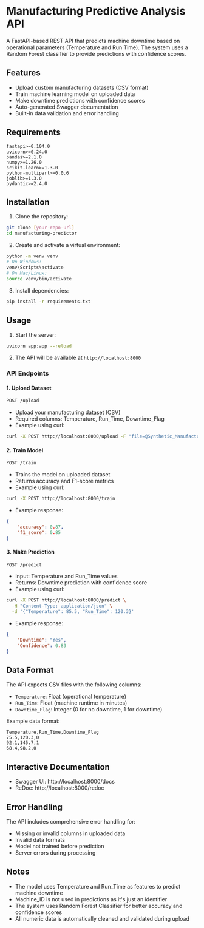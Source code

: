 # Manufacturing Predictive Analysis API

A FastAPI-based REST API that predicts machine downtime based on operational parameters (Temperature and Run Time). The system uses a Random Forest classifier to provide predictions with confidence scores.

## Features
- Upload custom manufacturing datasets (CSV format)
- Train machine learning model on uploaded data
- Make downtime predictions with confidence scores
- Auto-generated Swagger documentation
- Built-in data validation and error handling

## Requirements
```
fastapi>=0.104.0
uvicorn>=0.24.0
pandas>=2.1.0
numpy>=1.26.0
scikit-learn>=1.3.0
python-multipart>=0.0.6
joblib>=1.3.0
pydantic>=2.4.0
```

## Installation

1. Clone the repository:
```bash
git clone [your-repo-url]
cd manufacturing-predictor
```

2. Create and activate a virtual environment:
```bash
python -m venv venv
# On Windows:
venv\Scripts\activate
# On Mac/Linux:
source venv/bin/activate
```

3. Install dependencies:
```bash
pip install -r requirements.txt
```

## Usage

1. Start the server:
```bash
uvicorn app:app --reload
```

2. The API will be available at `http://localhost:8000`

### API Endpoints

#### 1. Upload Dataset
```bash
POST /upload
```
- Upload your manufacturing dataset (CSV)
- Required columns: Temperature, Run_Time, Downtime_Flag
- Example using curl:
```bash
curl -X POST http://localhost:8000/upload -F "file=@Synthetic_Manufacturing_Dataset.csv"
```

#### 2. Train Model
```bash
POST /train
```
- Trains the model on uploaded dataset
- Returns accuracy and F1-score metrics
- Example using curl:
```bash
curl -X POST http://localhost:8000/train
```
- Example response:
```json
{
    "accuracy": 0.87,
    "f1_score": 0.85
}
```

#### 3. Make Prediction
```bash
POST /predict
```
- Input: Temperature and Run_Time values
- Returns: Downtime prediction with confidence score
- Example using curl:
```bash
curl -X POST http://localhost:8000/predict \
  -H "Content-Type: application/json" \
  -d '{"Temperature": 85.5, "Run_Time": 120.3}'
```
- Example response:
```json
{
    "Downtime": "Yes",
    "Confidence": 0.89
}
```

## Data Format

The API expects CSV files with the following columns:
- `Temperature`: Float (operational temperature)
- `Run_Time`: Float (machine runtime in minutes)
- `Downtime_Flag`: Integer (0 for no downtime, 1 for downtime)

Example data format:
```csv
Temperature,Run_Time,Downtime_Flag
75.5,120.3,0
92.1,145.7,1
68.4,98.2,0
```

## Interactive Documentation

- Swagger UI: http://localhost:8000/docs
- ReDoc: http://localhost:8000/redoc

## Error Handling

The API includes comprehensive error handling for:
- Missing or invalid columns in uploaded data
- Invalid data formats
- Model not trained before prediction
- Server errors during processing

## Notes
- The model uses Temperature and Run_Time as features to predict machine downtime
- Machine_ID is not used in predictions as it's just an identifier
- The system uses Random Forest Classifier for better accuracy and confidence scores
- All numeric data is automatically cleaned and validated during upload
